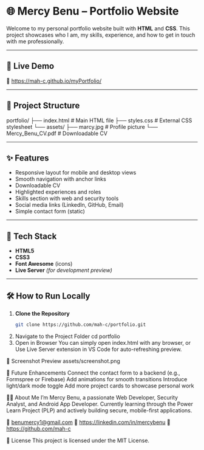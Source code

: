 # 🌐 Mercy Benu – Portfolio Website

Welcome to my personal portfolio website built with **HTML** and **CSS**. This project showcases who I am, my skills, experience, and how to get in touch with me professionally.

---

## 🚀 Live Demo

🔗 https://mah-c.github.io/myPortfolio/

---

## 📁 Project Structure

portfolio/
├── index.html # Main HTML file
├── styles.css # External CSS stylesheet
└── assets/
├── marcy.jpg # Profile picture
└── Mercy_Benu_CV.pdf # Downloadable CV


---

## ✨ Features

- Responsive layout for mobile and desktop views
- Smooth navigation with anchor links
- Downloadable CV
- Highlighted experiences and roles
- Skills section with web and security tools
- Social media links (LinkedIn, GitHub, Email)
- Simple contact form (static)

---

## 🧰 Tech Stack

- **HTML5**
- **CSS3**
- **Font Awesome** (icons)
- **Live Server** *(for development preview)*

---

## 🛠️ How to Run Locally

1. **Clone the Repository**
   ```bash
   git clone https://github.com/mah-c/portfolio.git
2. Navigate to the Project Folder
   cd portfolio
3. Open in Browser
You can simply open index.html with any browser, or
Use Live Server extension in VS Code for auto-refreshing preview.

📸 Screenshot Preview
assets/screenshot.png

🧪 Future Enhancements
 Connect the contact form to a backend (e.g., Formspree or Firebase)
 Add animations for smooth transitions
 Introduce light/dark mode toggle
 Add more project cards to showcase personal work

 🙋‍♀️ About Me
I’m Mercy Benu, a passionate Web Developer, Security Analyst, and Android App Developer.
Currently learning through the Power Learn Project (PLP) and actively building secure, mobile-first applications.

📧 benumercy1@gmail.com
🔗 https://linkedin.com/in/mercybenu
🔗 https://github.com/mah-c

📄 License
This project is licensed under the MIT License.

